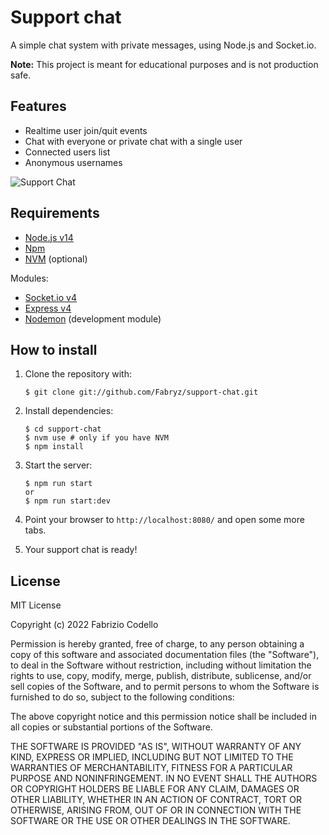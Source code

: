 Support chat
============

A simple chat system with private messages, using Node.js and Socket.io.

**Note:** This project is meant for educational purposes and is not production safe.

Features
------------

* Realtime user join/quit events
* Chat with everyone or private chat with a single user
* Connected users list
* Anonymous usernames

![Support Chat](https://i.imgur.com/d9WxilA.png "Support Chat")

Requirements
------------

* [Node.js v14](http://nodejs.org/)
* [Npm](http://npmjs.org/)
* [NVM](https://github.com/nvm-sh/nvm) (optional)

Modules:

* [Socket.io v4](http://socket.io/)
* [Express v4](http://expressjs.com/)
* [Nodemon](https://nodemon.io/) (development module)

How to install
--------------

1. Clone the repository with:

       $ git clone git://github.com/Fabryz/support-chat.git
2. Install dependencies:

       $ cd support-chat
       $ nvm use # only if you have NVM
       $ npm install
3. Start the server:

       $ npm run start
       or
       $ npm run start:dev
5. Point your browser to ``http://localhost:8080/`` and open some more tabs.
6. Your support chat is ready!

License
-------

MIT License

Copyright (c) 2022 Fabrizio Codello

Permission is hereby granted, free of charge, to any person obtaining
a copy of this software and associated documentation files (the
"Software"), to deal in the Software without restriction, including
without limitation the rights to use, copy, modify, merge, publish,
distribute, sublicense, and/or sell copies of the Software, and to
permit persons to whom the Software is furnished to do so, subject to
the following conditions:

The above copyright notice and this permission notice shall be
included in all copies or substantial portions of the Software.

THE SOFTWARE IS PROVIDED "AS IS", WITHOUT WARRANTY OF ANY KIND,
EXPRESS OR IMPLIED, INCLUDING BUT NOT LIMITED TO THE WARRANTIES OF
MERCHANTABILITY, FITNESS FOR A PARTICULAR PURPOSE AND
NONINFRINGEMENT. IN NO EVENT SHALL THE AUTHORS OR COPYRIGHT HOLDERS BE
LIABLE FOR ANY CLAIM, DAMAGES OR OTHER LIABILITY, WHETHER IN AN ACTION
OF CONTRACT, TORT OR OTHERWISE, ARISING FROM, OUT OF OR IN CONNECTION
WITH THE SOFTWARE OR THE USE OR OTHER DEALINGS IN THE SOFTWARE.
